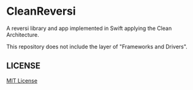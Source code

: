 # CleanReversi

A reversi library and app implemented in Swift applying the Clean Architecture.

This repository does not include the layer of "Frameworks and Drivers".

## LICENSE

[MIT License](LICENSE)
